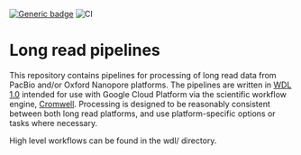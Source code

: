 [![Generic badge](https://img.shields.io/badge/version-2.1.2-blue.svg)](https://shields.io/)
![CI](https://github.com/broadinstitute/long-read-pipelines/workflows/CI/badge.svg?branch=master&event=push)

# Long read pipelines
This repository contains pipelines for processing of long read data from PacBio and/or Oxford Nanopore platforms.  The pipelines are written in [WDL 1.0](https://github.com/openwdl/wdl/blob/master/versions/1.0/SPEC.md#introduction) intended for use with Google Cloud Platform via the scientific workflow engine, [Cromwell](https://github.com/broadinstitute/cromwell).  Processing is designed to be reasonably consistent between both long read platforms, and use platform-specific options or tasks where necessary.

High level workflows can be found in the wdl/ directory.
